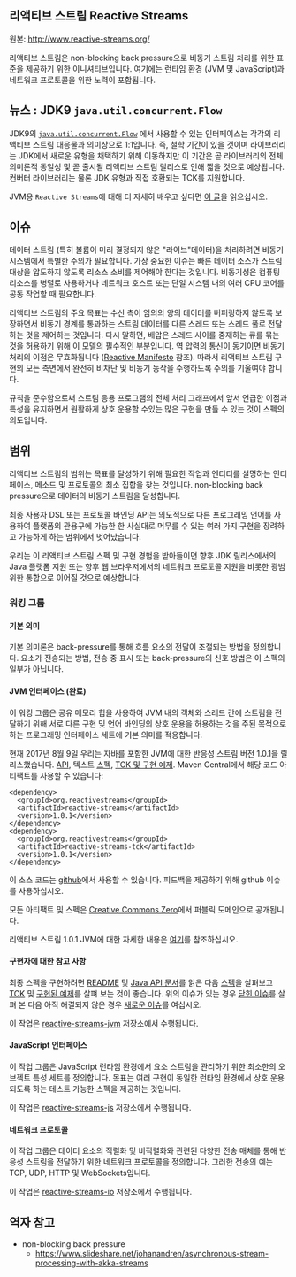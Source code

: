 ## 리액티브 스트림 Reactive Streams
원본: http://www.reactive-streams.org/

리액티브 스트림은 non-blocking back pressure으로 비동기 스트림 처리를 위한 표준을 제공하기 위한 이니셔티브입니다. 여기에는 런타임 환경 (JVM 및 JavaScript)과 네트워크 프로토콜을 위한 노력이 포함됩니다.

## 뉴스 : JDK9 `java.util.concurrent.Flow`

JDK9의 <a href="http://download.java.net/java/jdk9/docs/api/java/util/concurrent/Flow.html">`java.util.concurrent.Flow`</a> 에서 사용할 수 있는 인터페이스는 각각의 리액티브 스트림 대응물과 의미상으로 1:1입니다. 즉, 철학 기간이 있을 것이며 라이브러리는 JDK에서 새로운 유형을 채택하기 위해 이동하지만 이 기간은 곧 라이브러리의 전체 의미론적 동일성 및 곧 출시될 리액티브 스트림 릴리스로 인해 짧을 것으로 예상됩니다. 컨버터 라이브러리는 물론 JDK 유형과 직접 호환되는 TCK를 지원합니다.

JVM용 `Reactive Streams`에 대해 더 자세히 배우고 싶다면 <a href="https://github.com/reactive-streams/reactive-streams-jvm/blob/v1.0.1/README.md">이 글</a>을 읽으십시오.

## 이슈

데이터 스트림 (특히 볼륨이 미리 결정되지 않은 "라이브"데이터)을 처리하려면 비동기 시스템에서 특별한 주의가 필요합니다. 가장 중요한 이슈는 빠른 데이터 소스가 스트림 대상을 압도하지 않도록 리소스 소비를 제어해야 한다는 것입니다. 비동기성은 컴퓨팅 리소스를 병렬로 사용하거나 네트워크 호스트 또는 단일 시스템 내의 여러 CPU 코어를 공동 작업할 때 필요합니다.

리액티브 스트림의 주요 목표는 수신 측이 임의의 양의 데이터를 버퍼링하지 않도록 보장하면서 비동기 경계를 통과하는 스트림 데이터를 다른 스레드 또는 스레드 풀로 전달하는 것을 제어하는 ​​것입니다. 다시 말하면, 배압은 스레드 사이를 중재하는 큐를 묶는 것을 허용하기 위해 이 모델의 필수적인 부분입니다. 역 압력의 통신이 동기이면 비동기 처리의 이점은 무효화됩니다 (<a href="http://reactivemanifesto.org/">Reactive Manifesto</a> 참조). 따라서 리액티브 스트림 구현의 모든 측면에서 완전히 비차단 및 비동기 동작을 수행하도록 주의를 기울여야 합니다.

규칙을 준수함으로써 스트림 응용 프로그램의 전체 처리 그래프에서 앞서 언급한 이점과 특성을 유지하면서 원활하게 상호 운용할 수있는 많은 구현을 만들 수 있는 것이 스펙의 의도입니다.

## 범위

리액티브 스트림의 범위는 목표를 달성하기 위해 필요한 작업과 엔티티를 설명하는 인터페이스, 메소드 및 프로토콜의 최소 집합을 찾는 것입니다. non-blocking back pressure으로 데이터의 비동기 스트림을 달성합니다.

최종 사용자 DSL 또는 프로토콜 바인딩 API는 의도적으로 다른 프로그래밍 언어를 사용하여 플랫폼의 관용구에 가능한 한 사실대로 머무를 수 있는 여러 가지 구현을 장려하고 가능하게 하는 범위에서 벗어났습니다.

우리는 이 리액티브 스트림 스펙 및 구현 경험을 받아들이면 향후 JDK 릴리스에서의 Java 플랫폼 지원 또는 향후 웹 브라우저에서의 네트워크 프로토콜 지원을 비롯한 광범위한 통합으로 이어질 것으로 예상합니다.

### 워킹 그룹
#### 기본 의미
기본 의미론은 back-pressure를 통해 흐름 요소의 전달이 조절되는 방법을 정의합니다. 요소가 전송되는 방법, 전송 중 표시 또는 back-pressure의 신호 방법은 이 스펙의 일부가 아닙니다.

#### JVM 인터페이스 (완료)
이 워킹 그룹은 공유 메모리 힙을 사용하여 JVM 내의 객체와 스레드 간에 스트림을 전달하기 위해 서로 다른 구현 및 언어 바인딩의 상호 운용을 허용하는 것을 주된 목적으로 하는 프로그래밍 인터페이스 세트에 기본 의미를 적용합니다.

현재 2017년 8월 9일 우리는 자바를 포함한 JVM에 대한 반응성 스트림 버전 1.0.1을 릴리스했습니다. <a href="http://www.reactive-streams.org/reactive-streams-1.0.1-javadoc">API</a>, 텍스트 <a href="https://github.com/reactive-streams/reactive-streams-jvm/blob/v1.0.1/README.md#specification">스펙</a>, <a href="http://www.reactive-streams.org/reactive-streams-tck-1.0.1-javadoc">TCK 및 <a href="http://www.reactive-streams.org/reactive-streams-examples-1.0.1-javadoc">구현 예제</a>. Maven Central에서 해당 코드 아티팩트를 사용할 수 있습니다:

```
<dependency>
  <groupId>org.reactivestreams</groupId>
  <artifactId>reactive-streams</artifactId>
  <version>1.0.1</version>
</dependency>
<dependency>
  <groupId>org.reactivestreams</groupId>
  <artifactId>reactive-streams-tck</artifactId>
  <version>1.0.1</version>
</dependency>
```
이 소스 코드는 <a href="https://github.com/reactive-streams/reactive-streams-jvm/tree/v1.0.1">github</a>에서 사용할 수 있습니다. 피드백을 제공하기 위해 github 이슈를 사용하십시오.

모든 아티팩트 및 스펙은 <a href="http://creativecommons.org/publicdomain/zero/1.0">Creative Commons Zero</a>에서 퍼블릭 도메인으로 공개됩니다.

리액티브 스트림 1.0.1 JVM에 대한 자세한 내용은 <a href="http://www.reactive-streams.org/announce-1.0.1">여기</a>를 참조하십시오.

#### 구현자에 대한 참고 사항
최종 스펙을 구현하려면 <a href="https://github.com/reactive-streams/reactive-streams-jvm/blob/v1.0.1/README.md">README</a> 및 <a href="http://www.reactive-streams.org/reactive-streams-1.0.1-javadoc">Java API 문서</a>를 읽은 다음 <a href="https://github.com/reactive-streams/reactive-streams-jvm/blob/v1.0.1/README.md#specification">스펙</a>을 살펴보고 <a href="https://github.com/reactive-streams/reactive-streams-jvm/tree/v1.0.1/tck">TCK</a> 및 <a href="https://github.com/reactive-streams/reactive-streams-jvm/tree/v1.0.1/examples/src/main/java/org/reactivestreams/example/unicast">구현된 예제</a>를 살펴 보는 것이 좋습니다. 위의 이슈가 있는 경우
<a href="https://github.com/reactive-streams/reactive-streams-jvm/issues?page=1&state=closed">닫힌 이슈</a>를 살펴 본 다음 아직 해결되지 않은 경우 <a href="https://github.com/reactive-streams/reactive-streams-jvm/issues/new">새로운 이슈</a>를 여십시오.

이 작업은 <a href="https://github.com/reactive-streams/reactive-streams-jvm/">reactive-streams-jvm</a> 저장소에서 수행됩니다.

#### JavaScript 인터페이스
이 작업 그룹은 JavaScript 런타임 환경에서 요소 스트림을 관리하기 위한 최소한의 오브젝트 특성 세트를 정의합니다. 목표는 여러 구현이 동일한 런타임 환경에서 상호 운용되도록 하는 테스트 가능한 스펙을 제공하는 것입니다.

이 작업은 <a href="https://github.com/reactive-streams/reactive-streams-js/">reactive-streams-js</a> 저장소에서 수행됩니다.

#### 네트워크 프로토콜
이 작업 그룹은 데이터 요소의 직렬화 및 비직렬화와 관련된 다양한 전송 매체를 통해 반응성 스트림을 전달하기 위한 네트워크 프로토콜을 정의합니다. 그러한 전송의 예는 TCP, UDP, HTTP 및 WebSockets입니다.

이 작업은 <a href="https://github.com/reactive-streams/reactive-streams-io/">reactive-streams-io</a> 저장소에서 수행됩니다.


## 역자 참고
* non-blocking back pressure
  * https://www.slideshare.net/johanandren/asynchronous-stream-processing-with-akka-streams
